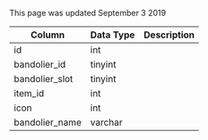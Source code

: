This page was updated September 3 2019

| Column         | Data Type | Description |
| -------------- | --------- | ----------- |
| id             | int       |             |
| bandolier_id   | tinyint   |             |
| bandolier_slot | tinyint   |             |
| item_id        | int       |             |
| icon           | int       |             |
| bandolier_name | varchar   |             |